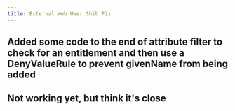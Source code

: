 ```yaml
---
title: External Web User Shib Fix
---
```


## Added some code to the end of attribute filter to check for an entitlement and then use a DenyValueRule to prevent givenName from being added

## Not working yet, but think it's close
##
